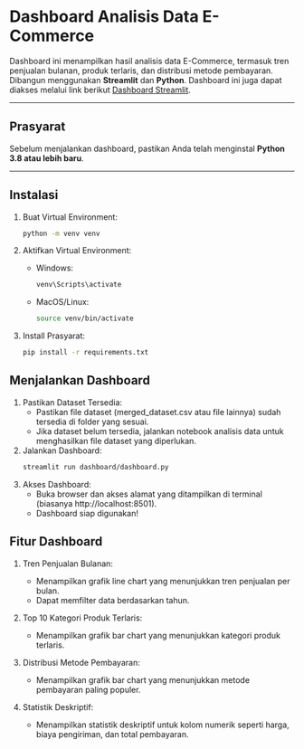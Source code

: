 # Dashboard Analisis Data E-Commerce

Dashboard ini menampilkan hasil analisis data E-Commerce, termasuk tren penjualan bulanan, produk terlaris, dan distribusi metode pembayaran. Dibangun menggunakan **Streamlit** dan **Python**. Dashboard ini juga dapat diakses melalui link berikut [Dashboard Streamlit](https://dashboard-yt.streamlit.app/).

---

## Prasyarat

Sebelum menjalankan dashboard, pastikan Anda telah menginstal **Python 3.8 atau lebih baru**.

---

## Instalasi

1. Buat Virtual Environment:

   ```bash
   python -m venv venv
   ```

2. Aktifkan Virtual Environment:
   - Windows:
     ```bash
     venv\Scripts\activate
     ```
   - MacOS/Linux:
     ```bash
     source venv/bin/activate
     ```
3. Install Prasyarat:
   ```bash
   pip install -r requirements.txt
   ```

## Menjalankan Dashboard

1. Pastikan Dataset Tersedia:
   - Pastikan file dataset (merged_dataset.csv atau file lainnya) sudah tersedia di folder yang sesuai.
   - Jika dataset belum tersedia, jalankan notebook analisis data untuk menghasilkan file dataset yang diperlukan.
2. Jalankan Dashboard:
   ```bash
   streamlit run dashboard/dashboard.py
   ```
3. Akses Dashboard:
   - Buka browser dan akses alamat yang ditampilkan di terminal (biasanya http://localhost:8501).
   - Dashboard siap digunakan!

## Fitur Dashboard

1. Tren Penjualan Bulanan:

   - Menampilkan grafik line chart yang menunjukkan tren penjualan per bulan.
   - Dapat memfilter data berdasarkan tahun.

2. Top 10 Kategori Produk Terlaris:

   - Menampilkan grafik bar chart yang menunjukkan kategori produk terlaris.

3. Distribusi Metode Pembayaran:

   - Menampilkan grafik bar chart yang menunjukkan metode pembayaran paling populer.

4. Statistik Deskriptif:
   - Menampilkan statistik deskriptif untuk kolom numerik seperti harga, biaya pengiriman, dan total pembayaran.
